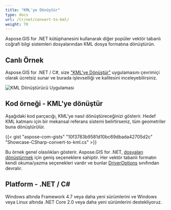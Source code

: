 ```yaml
---
title: "KML'ye Dönüştür"
type: docs
url: /tr/net/convert-to-kml/
weight: 70
---
```


Aspose.GIS for .NET kütüphanesini kullanarak diğer popüler vektör tabanlı coğrafi bilgi sistemleri dosyalarından KML dosya formatına dönüştürün.

## **Canlı Örnek**

Aspose.GIS for .NET / C#, size ["KML'ye Dönüştür"](https://products.aspose.app/gis/conversion/convert-to-kml) uygulamasını çevrimiçi olarak ücretsiz sunar ve burada işlevselliği ve kalitesini inceleyebilirsiniz.

![ KML Dönüştürücü Uygulaması](conversion.png)

## **Kod örneği - KML'ye dönüştür**

Aşağıdaki kod parçacığı, KML'ye nasıl dönüştüreceğinizi gösterir. Hedef KML katmanı için bir mekansal referans sistemi belirtirseniz, tüm geometriler buna dönüştürülür. 

{{< gist "aspose-com-gists" "10f3783b9581d10bc69dbada42705d2c" "Showcase-CSharp-convert-to-kml.cs" >}}

Bu örnek genel olasılıkları gösterir. Aspose.GIS for .NET, [dosyaları dönüştürmek](https://docs.aspose.com/gis/net/vector-layers/) için geniş seçeneklere sahiptir. Her vektör tabanlı formatın kendi okuma/yazma seçenekleri vardır ve bunlar [DriverOptions](https://reference.aspose.com/gis/net/aspose.gis/driveroptions) sınıfından devralır.

## **Platform - .NET / C#**

Windows altında Framework 4.7 veya daha yeni sürümlerini ve Windows veya Linux altında .NET Core 2.0 veya daha yeni sürümlerini destekliyoruz.
